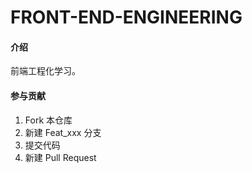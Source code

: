 # FRONT-END-ENGINEERING

#### 介绍

前端工程化学习。

#### 参与贡献

1.  Fork 本仓库
2.  新建 Feat_xxx 分支
3.  提交代码
4.  新建 Pull Request
